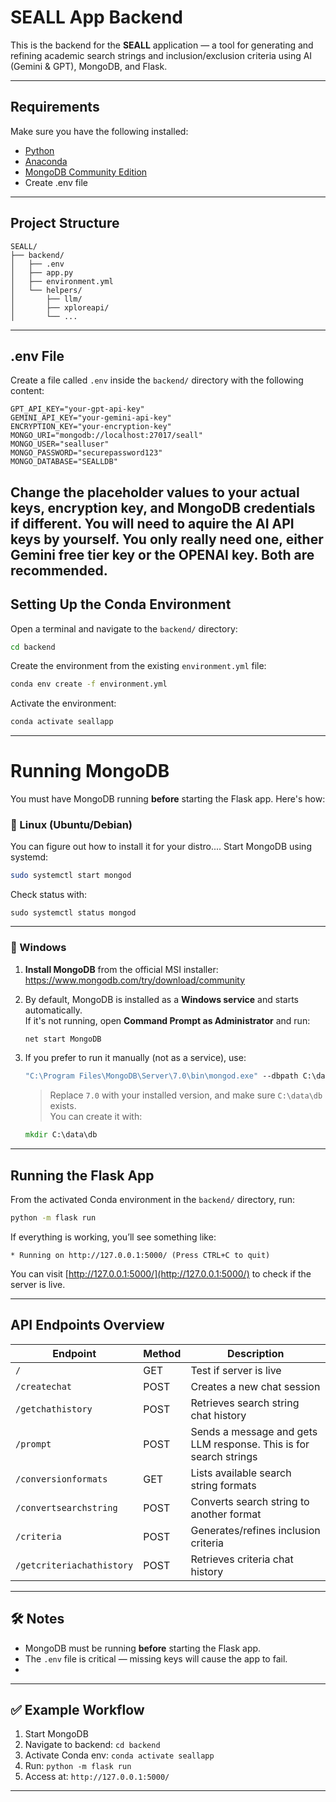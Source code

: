 # SEALL App Backend

This is the backend for the **SEALL** application — a tool for generating and refining academic search strings and inclusion/exclusion criteria using AI (Gemini & GPT), MongoDB, and Flask.

---

## Requirements

Make sure you have the following installed:

- [Python](https://www.python.org/downloads/)
- [Anaconda](https://www.anaconda.com/download)
- [MongoDB Community Edition](https://www.mongodb.com/try/download/community)
- Create .env file
---

## Project Structure

```
SEALL/
├── backend/
│   ├── .env
│   ├── app.py
│   ├── environment.yml
│   └── helpers/
│       ├── llm/
│       ├── xploreapi/
│       └── ...
```

---

## .env File

Create a file called `.env` inside the `backend/` directory with the following content:

```env
GPT_API_KEY="your-gpt-api-key"
GEMINI_API_KEY="your-gemini-api-key"
ENCRYPTION_KEY="your-encryption-key"
MONGO_URI="mongodb://localhost:27017/seall"
MONGO_USER="sealluser"
MONGO_PASSWORD="securepassword123"
MONGO_DATABASE="SEALLDB"
```

Change the placeholder values to your actual keys, encryption key, and MongoDB credentials if different.
You will need to aquire the AI API keys by yourself. You only really need one, either Gemini free tier key or the OPENAI key.
Both are recommended.
---

## Setting Up the Conda Environment

Open a terminal and navigate to the `backend/` directory:

```bash
cd backend
```

Create the environment from the existing `environment.yml` file:

```bash
conda env create -f environment.yml
```

Activate the environment:

```bash
conda activate seallapp
```

---

# Running MongoDB

You must have MongoDB running **before** starting the Flask app. Here's how:

### 🔸 Linux (Ubuntu/Debian)
You can figure out how to install it for your distro....
Start MongoDB using systemd:

```bash
sudo systemctl start mongod
```
Check status with:
```
sudo systemctl status mongod
```
---

### 🔸 Windows

1. **Install MongoDB** from the official MSI installer:  
   https://www.mongodb.com/try/download/community

2. By default, MongoDB is installed as a **Windows service** and starts automatically.  
   If it's not running, open **Command Prompt as Administrator** and run:

   ```cmd
   net start MongoDB
   ```

3. If you prefer to run it manually (not as a service), use:

   ```cmd
   "C:\Program Files\MongoDB\Server\7.0\bin\mongod.exe" --dbpath C:\data\db
   ```

   > Replace `7.0` with your installed version, and make sure `C:\data\db` exists.  
   You can create it with:

   ```cmd
   mkdir C:\data\db
   ```

---

## Running the Flask App

From the activated Conda environment in the `backend/` directory, run:

```bash
python -m flask run
```

If everything is working, you’ll see something like:

```
* Running on http://127.0.0.1:5000/ (Press CTRL+C to quit)
```

You can visit [http://127.0.0.1:5000/](http://127.0.0.1:5000/) to check if the server is live.

---

## API Endpoints Overview

| Endpoint                    | Method | Description                              |
|-----------------------------|--------|------------------------------------------|
| `/`                         | GET    | Test if server is live                   |
| `/createchat`              | POST   | Creates a new chat session               |
| `/getchathistory`          | POST   | Retrieves search string chat history     |
| `/prompt`                  | POST   | Sends a message and gets LLM response. This is for search strings  |
| `/conversionformats`       | GET    | Lists available search string formats    |
| `/convertsearchstring`     | POST   | Converts search string to another format |
| `/criteria`                | POST   | Generates/refines inclusion criteria     |
| `/getcriteriachathistory`  | POST   | Retrieves criteria chat history          |

---

## 🛠 Notes

- MongoDB must be running **before** starting the Flask app.
- The `.env` file is critical — missing keys will cause the app to fail.
- 

---

## ✅ Example Workflow

1. Start MongoDB
2. Navigate to backend: `cd backend`
3. Activate Conda env: `conda activate seallapp`
4. Run: `python -m flask run`
5. Access at: `http://127.0.0.1:5000/`

---